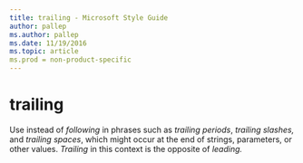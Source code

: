 ```yaml
---
title: trailing - Microsoft Style Guide
author: pallep
ms.author: pallep
ms.date: 11/19/2016
ms.topic: article
ms.prod = non-product-specific
---
```


# trailing

Use instead of *following* in phrases such as *trailing periods*, *trailing slashes,* and *trailing spaces*, which might occur at the end of strings, parameters, or other values. *Trailing* in this context is the opposite of *leading.*
